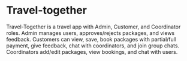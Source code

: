 # Travel-together
Travel-Together is a travel app with Admin, Customer, and Coordinator roles. Admin manages users, approves/rejects packages, and views feedback. Customers can view, save, book packages with partial/full payment, give feedback, chat with coordinators, and join group chats. Coordinators add/edit packages, view bookings, and chat with users.
